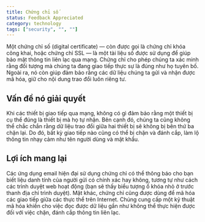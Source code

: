 ```yaml
---
title: Chứng chỉ số
status: Feedback Appreciated
category: technology
tags: ["security", "", ""]
---
```


Một chứng chỉ số (digital certificate) — còn được gọi là chứng chỉ khóa công khai, hoặc chứng chỉ SSL — là một tài liệu số được sử dụng để giúp bảo mật thông tin liên lạc qua mạng.
Chứng chỉ cho phép chúng ta xác minh rằng đối tượng mà chúng ta đang giao tiếp thực sự là đúng như họ tuyên bố.
Ngoài ra, nó còn giúp đảm bảo rằng các dữ liệu chúng ta gửi và nhận được mã hóa, giữ cho nội dung trao đổi luôn riêng tư.

## Vấn đề nó giải quyết

Khi các thiết bị giao tiếp qua mạng, không có gì đảm bảo rằng một thiết bị cụ thể đúng là thiết bị mà họ tự nhận.
Bên cạnh đó, chúng ta cũng không thể chắc chắn rằng dữ liệu trao đổi giữa hai thiết bị sẽ không bị bên thứ ba chặn lại.
Do đó, bất kỳ giao tiếp nào cũng có thể bị chặn và đánh cắp, làm lộ thông tin nhạy cảm như tên người dùng và mật khẩu.

## Lợi ích mang lại

Các ứng dụng email hiện đại sử dụng chứng chỉ có thể thông báo cho bạn biết liệu danh tính của người gửi có chính xác hay không, tương tự như cách các trình duyệt web hoạt động (bạn sẽ thấy biểu tượng ổ khóa nhỏ ở trước thanh địa chỉ trình duyệt).
Mặt khác, chứng chỉ cũng được dùng để mã hóa các giao tiếp giữa các thực thể trên Internet.
Chúng cung cấp một kỹ thuật mã hóa khiến cho việc đọc được dữ liệu gần như không thể thực hiện được đối với việc chặn, đánh cắp thông tin liên lạc.
